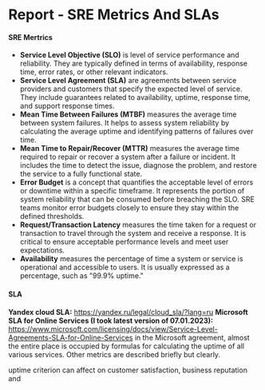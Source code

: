 # Report - SRE Metrics And SLAs 

#### SRE Mertrics
- **Service Level Objective (SLO)** is level of service performance and reliability. They are typically defined in terms of availability, response time, error rates, or other relevant indicators. 
- **Service Level Agreement (SLA)** are agreements between service providers and customers that specify the expected level of service. They include guarantees related to availability, uptime, response time, and support response times. 
- **Mean Time Between Failures (MTBF)** measures the average time between system failures. It helps to assess system reliability by calculating the average uptime and identifying patterns of failures over time.
- **Mean Time to Repair/Recover (MTTR)** measures the average time required to repair or recover a system after a failure or incident. It includes the time to detect the issue, diagnose the problem, and restore the service to a fully functional state. 
- **Error Budget** is a concept that quantifies the acceptable level of errors or downtime within a specific timeframe. It represents the portion of system reliability that can be consumed before breaching the SLO. SRE teams monitor error budgets closely to ensure they stay within the defined thresholds.
- **Request/Transaction Latency** measures the time taken for a request or transaction to travel through the system and receive a response. It is critical to ensure acceptable performance levels and meet user expectations. 
- **Availability** measures the percentage of time a system or service is operational and accessible to users. It is usually expressed as a percentage, such as "99.9% uptime."

#### SLA
**Yandex cloud SLA:**
https://yandex.ru/legal/cloud_sla/?lang=ru
**Microsoft SLA for Online Services (I took latest version of 07.01.2023):**
https://www.microsoft.com/licensing/docs/view/Service-Level-Agreements-SLA-for-Online-Services
in the Microsoft agreement, almost the entire place is occupied by formulas for calculating the uptime of all various services. Other metrics are described briefly but clearly.

uptime criterion can affect on customer satisfaction, business reputation and 